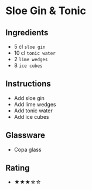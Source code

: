 # Sloe Gin & Tonic

## Ingredients
- 5 cl `sloe gin`
- 10 cl `tonic water`
- 2 `lime wedges`
- 8 `ice cubes`

## Instructions
- Add sloe gin
- Add lime wedges
- Add tonic water
- Add ice cubes

## Glassware
- Copa glass

## Rating
- ★★★☆☆